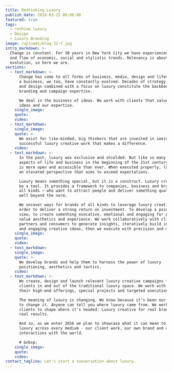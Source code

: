 ```yaml
---
title: Rethinking Luxury
publish_date: 2018-03-22 00:00:00
featured: true
tags:
  - rethink luxury
  - Design
  - Luxury Branding
image: /uploads/blog-31-f.jpg
intro_markdown: >-
  Change is constant. For 30 years in New York City we have experienced the ebb
  and flow of economic, social and stylistic trends. Relevancy is about
  evolution, so here we are.​
sections:
  - text_markdown: >-
      Change has come to all forms of business, media, design and lifestyle. As
      a business, we too, have constantly evolved. Decades of strategy, creative
      and design combined with a focus on luxury constitute the backbone of our
      branding and campaign expertise.

      We deal in the business of ideas. We work with clients that value those
      ideas and our expertise.​
    single_image:
    quote:
    video:
  - text_markdown:
    single_image:
    quote: >-
      We exist for like-minded, big thinkers that are invested in seeing
      successful luxury creative work that makes a difference.
    video:
  - text_markdown: >-
      In the past, luxury was exclusive and shielded. But like so many other
      aspects of life and business in the beginning of the 21st century, luxury
      is more open and accessible than ever. When executed properly, luxury is
      an elevated perspective that aims to exceed expectations.

      Luxury means something special, but it is a construct. Luxury creative can
      be a tool. It provides a framework to companies, business and brands – of
      all kinds – who want to attract people and deliver something qualitatively
      well beyond the norm.

      We uncover ways for brands of all kinds to leverage luxury creative in
      order to deliver a strong return on investment. To develop a point of
      view, to create something evocative, emotional and engaging for people who
      value aesthetics and experience. We work collaboratively with clients,
      partners and consumers to generate insights, iteratively build innovative
      and engaging creative ideas, then we execute with precision and measure.​
    single_image:
    quote:
    video:
  - text_markdown:
    single_image:
    quote: >-
      We develop brands and help them to harness the power of luxury
      positioning, aesthetics and tactics.
    video:
  - text_markdown: >-
      We create, design and launch relevant luxury creative campaigns for
      clients in and out of the traditional luxury space. We work with brands on
      their high-end offerings, special projects and targeted executions.

      The meaning of luxury is changing. We know because it’s been our mission
      to change it. Anyone can tell you where luxury came from. We work with
      clients to shape where it’s headed: Luxury creative for real brands, with
      real results.

      And so, as we enter 2016 we plan to showcase what it can mean to rethink
      luxury across every medium - our client work, our own brand and our
      interactions with the world.

      # &nbsp;
    single_image:
    quote:
    video:
contact_tagline: Let's start a conversation about luxury.
---
```


